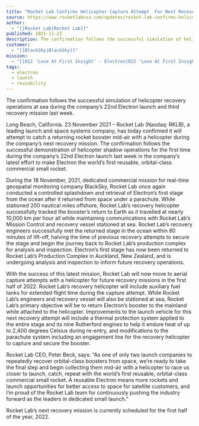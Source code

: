 ```yaml
---
title: "Rocket Lab Confirms Helicopter Capture Attempt  For Next Recovery Mission "
source: https://www.rocketlabusa.com/updates/rocket-lab-confirms-helicopter-capture-attempt-for-next-recovery-mission/
author:
  - "[[Rocket Lab|Rocket Lab]]"
published: 2021-11-23
description: The confirmation follows the successful simulation of helicopter recovery operations at sea during the company’s 22nd Electron launch and third recovery mission last week.
customer:
  - "[[BlackSky|BlackSky]]"
mission:
  - "[[022 'Love At First Insight' - Electron|022 'Love At First Insight' - Electron]]"
tags:
  - electron
  - launch
  - reusability
---
```


The confirmation follows the successful simulation of helicopter recovery operations at sea during the company’s 22nd Electron launch and third recovery mission last week.

Long Beach, California. 23 November 2021 – Rocket Lab (Nasdaq: RKLB), a leading launch and space systems company, has today confirmed it will attempt to catch a returning rocket booster mid-air with a helicopter during the company’s next recovery mission. The confirmation follows the successful demonstration of helicopter shadow operations for the first time during the company’s 22nd Electron launch last week in the company’s latest effort to make Electron the world’s first reusable, orbital-class commercial small rocket.

During the 18 November, 2021, dedicated commercial mission for real-time geospatial monitoring company BlackSky, Rocket Lab once again conducted a controlled splashdown and retrieval of Electron’s first stage from the ocean after it returned from space under a parachute. While stationed 200 nautical miles offshore, Rocket Lab’s recovery helicopter successfully tracked the booster’s return to Earth as it travelled at nearly 10,000 km per hour all while maintaining communications with Rocket Lab’s Mission Control and recovery vessel stationed at sea. Rocket Lab’s recovery engineers successfully met the returned stage in the ocean within 80 minutes of lift-off, halving the time of previous recovery attempts to secure the stage and begin the journey back to Rocket Lab’s production complex for analysis and inspection. Electron’s first stage has now been returned to Rocket Lab’s Production Complex in Auckland, New Zealand, and is undergoing analysis and inspection to inform future recovery operations.

With the success of this latest mission, Rocket Lab will now move to aerial capture attempts with a helicopter for future recovery missions in the first half of 2022. Rocket Lab’s recovery helicopter will include auxiliary fuel tanks for extended flight time during the capture attempt. While Rocket Lab’s engineers and recovery vessel will also be stationed at sea, Rocket Lab’s primary objective will be to return Electron’s booster to the mainland while attached to the helicopter. Improvements to the launch vehicle for this next recovery attempt will include a thermal protection system applied to the entire stage and its nine Rutherford engines to help it endure heat of up to 2,400 degrees Celsius during re-entry, and modifications to the parachute system including an engagement line for the recovery helicopter to capture and secure the booster.

Rocket Lab CEO, Peter Beck, says: “As one of only two launch companies to repeatedly recover orbital-class boosters from space, we’re ready to take the final step and begin collecting them mid-air with a helicopter to race us closer to launch, catch, repeat with the world’s first reusable, orbital-class commercial small rocket. A reusable Electron means more rockets and launch opportunities for better access to space for satellite customers, and I’m proud of the Rocket Lab team for continuously pushing the industry forward as the leaders in dedicated small launch.”

Rocket Lab’s next recovery mission is currently scheduled for the first half of the year, 2022.